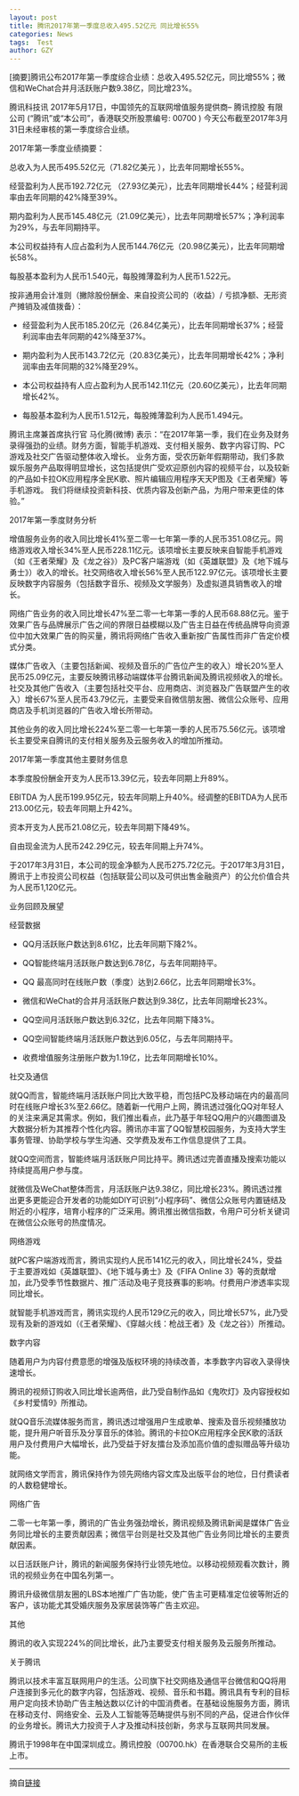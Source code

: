 ```yaml
---
layout: post
title: 腾讯2017年第一季度总收入495.52亿元 同比增长55%
categories: News
tags:  Test
author: GZY
---
```


[摘要]腾讯公布2017年第一季度综合业绩：总收入495.52亿元，同比增55%；微信和WeChat合并月活跃账户数9.38亿，同比增23%。

腾讯科技讯 2017年5月17日，中国领先的互联网增值服务提供商– 腾讯控股 有限公司 (“腾讯”或“本公司”，香港联交所股票编号: 00700 ) 今天公布截至2017年3月31日未经审核的第一季度综合业绩。

2017年第一季度业绩摘要：

总收入为人民币495.52亿元（71.82亿美元 ），比去年同期增长55%。

经营盈利为人民币192.72亿元 （27.93亿美元），比去年同期增长44%；经营利润率由去年同期的42%降至39%。

期内盈利为人民币145.48亿元（21.09亿美元），比去年同期增长57%；净利润率为29%，与去年同期持平。

本公司权益持有人应占盈利为人民币144.76亿元（20.98亿美元），比去年同期增长58%。

每股基本盈利为人民币1.540元，每股摊薄盈利为人民币1.522元。

按非通用会计准则（撇除股份酬金、来自投资公司的（收益）/ 亏损净额、无形资产摊销及减值拨备）：

- 经营盈利为人民币185.20亿元（26.84亿美元），比去年同期增长37%；经营利润率由去年同期的42%降至37%。

- 期内盈利为人民币143.72亿元（20.83亿美元），比去年同期增长42%；净利润率由去年同期的32%降至29%。

- 本公司权益持有人应占盈利为人民币142.11亿元（20.60亿美元），比去年同期增长42%。

- 每股基本盈利为人民币1.512元，每股摊薄盈利为人民币1.494元。

腾讯主席兼首席执行官 马化腾(微博) 表示：“在2017年第一季，我们在业务及财务录得强劲的业绩。财务方面，智能手机游戏、支付相关服务、数字内容订购、PC游戏及社交广告驱动整体收入增长。 业务方面，受农历新年假期带动，我们多款娱乐服务产品取得明显增长，这包括提供广受欢迎原创内容的视频平台，以及较新的产品如卡拉OK应用程序全民K歌、照片编辑应用程序天天P图及《王者荣耀》等手机游戏。 我们将继续投资新科技、优质内容及创新产品，为用户带来更佳的体验。”

2017年第一季度财务分析

增值服务业务的收入同比增长41%至二零一七年第一季的人民币351.08亿元。网络游戏收入增长34%至人民币228.11亿元。该项增长主要反映来自智能手机游戏（如《王者荣耀》及《龙之谷》）及PC客户端游戏（如《英雄联盟》及《地下城与勇士》）收入的增长。社交网络收入增长56%至人民币122.97亿元。该项增长主要反映数字内容服务（包括数字音乐、视频及文学服务）及虚拟道具销售收入的增长。

网络广告业务的收入同比增长47%至二零一七年第一季的人民币68.88亿元。鉴于效果广告与品牌展示广告之间的界限日益模糊以及广告主日益在传统品牌导向资源位中加大效果广告的购买量，腾讯将网络广告收入重新按广告属性而非广告定价模式分类。

媒体广告收入（主要包括新闻、视频及音乐的广告位产生的收入）增长20%至人民币25.09亿元，主要反映腾讯移动端媒体平台腾讯新闻及腾讯视频收入的增长。社交及其他广告收入（主要包括社交平台、应用商店、浏览器及广告联盟产生的收入）增长67%至人民币43.79亿元，主要受来自微信朋友圈、微信公众账号、应用商店及手机浏览器的广告收入增长所带动。

其他业务的收入同比增长224%至二零一七年第一季的人民币75.56亿元。该项增长主要受来自腾讯的支付相关服务及云服务收入的增加所推动。

2017年第一季度其他主要财务信息

本季度股份酬金开支为人民币13.39亿元，较去年同期上升89%。

EBITDA 为人民币199.95亿元，较去年同期上升40%。经调整的EBITDA为人民币213.00亿元，较去年同期上升42%。

资本开支为人民币21.08亿元，较去年同期下降49%。

自由现金流为人民币242.29亿元，较去年同期上升74%。

于2017年3月31日，本公司的现金净额为人民币275.72亿元。于2017年3月31日，腾讯于上市投资公司权益（包括联营公司以及可供出售金融资产）的公允价值合共为人民币1,120亿元。

业务回顾及展望

经营数据

- QQ月活跃账户数达到8.61亿，比去年同期下降2%。

- QQ智能终端月活跃账户数达到6.78亿，与去年同期持平。

- QQ 最高同时在线账户数（季度）达到2.66亿，比去年同期增长3%。

- 微信和WeChat的合并月活跃账户数达到9.38亿，比去年同期增长23%。

- QQ空间月活跃账户数达到6.32亿，比去年同期下降3%。

- QQ空间智能终端月活跃账户数达到6.05亿，与去年同期持平。

- 收费增值服务注册账户数为1.19亿，比去年同期增长10%。

社交及通信

就QQ而言，智能终端月活跃账户同比大致平稳，而包括PC及移动端在内的最高同时在线账户增长3%至2.66亿。随着新一代用户上网，腾讯透过强化QQ对年轻人的关注来满足其需求。例如，我们推出看点，此乃基于年轻QQ用户的兴趣图谱及大数据分析为其推荐个性化内容。腾讯亦丰富了QQ智慧校园服务，为支持大学生事务管理、协助学校与学生沟通、交学费及发布工作信息提供了工具。

就QQ空间而言，智能终端月活跃账户同比持平。腾讯透过完善直播及搜索功能以持续提高用户参与度。

就微信及WeChat整体而言，月活跃账户达9.38亿，同比增长23%。腾讯透过推出更多更能迎合开发者的功能如DIY可识别“小程序码”、微信公众账号内置链结及附近的小程序，培育小程序的广泛采用。腾讯推出微信指数，令用户可分析关键词在微信公众账号的热度情况。

网络游戏

就PC客户端游戏而言，腾讯实现约人民币141亿元的收入，同比增长24%，受益于主要游戏如《英雄联盟》、《地下城与勇士》及《FIFA Online 3》等的贡献增加，此乃受季节性数据片、推广活动及电子竞技赛事的影响。付费用户渗透率实现同比增长。

就智能手机游戏而言，腾讯实现约人民币129亿元的收入，同比增长57%，此乃受现有及新的游戏如（《王者荣耀》、《穿越火线：枪战王者》及《龙之谷》）所推动。

数字内容

随着用户为内容付费意愿的增强及版权环境的持续改善，本季数字内容收入录得快速增长。

腾讯的视频订购收入同比增长逾两倍，此乃受自制作品如《鬼吹灯》及内容授权如《乡村爱情9》所推动。

就QQ音乐流媒体服务而言，腾讯透过增强用户生成歌单、搜索及音乐视频播放功能，提升用户听音乐及分享音乐的体验。腾讯的卡拉OK应用程序全民K歌的活跃用户及付费用户大幅增长，此乃受益于好友擂台及添加高价值的虚拟赠品等升级功能。

就网络文学而言，腾讯保持作为领先网络内容文库及出版平台的地位，日付费读者的人数稳健增长。

网络广告

二零一七年第一季，腾讯的广告业务强劲增长，腾讯视频及腾讯新闻是媒体广告业务同比增长的主要贡献因素；微信平台则是社交及其他广告业务同比增长的主要贡献因素。

以日活跃账户计，腾讯的新闻服务保持行业领先地位。以移动视频观看次数计，腾讯的视频业务在中国名列第一。

腾讯升级微信朋友圈的LBS本地推广广告功能，使广告主可更精准定位彼等附近的客户，该功能尤其受婚庆服务及家居装饰等广告主欢迎。

其他

腾讯的收入实现224%的同比增长，此乃主要受支付相关服务及云服务所推动。

关于腾讯

腾讯以技术丰富互联网用户的生活。公司旗下社交网络及通信平台微信和QQ将用户连接到多元化的数字内容，包括游戏、视频、音乐和书籍。腾讯具有专利的目标用户定向技术协助广告主触达数以亿计的中国消费者。在基础设施服务方面，腾讯在移动支付、网络安全、云及人工智能等范畴提供与别不同的产品，促进合作伙伴的业务增长。腾讯大力投资于人才及推动科技创新，务求与互联网共同发展。

腾讯于1998年在中国深圳成立。腾讯控股（00700.hk）在香港联合交易所的主板上市。

*****

摘自[链接](http://tech.qq.com/a/20170517/040841.htm)